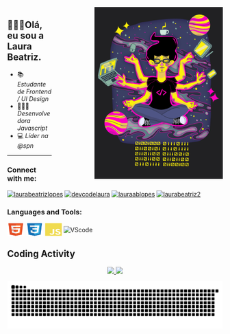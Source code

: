 <img src="baixados.png" min-width="300px" max-width="300px" width="300px" align="right" alt="ilustra" style="margin-left: 100px">

## 🙋🏾‍♀Olá, eu sou a Laura Beatriz.

  - 📚 *Estudante de Frontend / UI Design*  
  - 👩🏿‍💻 *Desenvolvedora Javascript*
  - 💻 *Líder na @spn*
  
----

<h3 align="left">Connect with me:</h3>
<p align="left">
<a href="https://linkedin.com/in/laurabeatrizlopes" target="blank"><img align="center" src="https://raw.githubusercontent.com/rahuldkjain/github-profile-readme-generator/master/src/images/icons/Social/linked-in-alt.svg" alt="laurabeatrizlopes" height="30" width="40" /></a>
<a href="https://fb.com/devcodelaura" target="blank"><img align="center" src="https://raw.githubusercontent.com/rahuldkjain/github-profile-readme-generator/master/src/images/icons/Social/facebook.svg" alt="devcodelaura" height="30" width="40" /></a>
<a href="https://instagram.com/lauraablopes" target="blank"><img align="center" src="https://raw.githubusercontent.com/rahuldkjain/github-profile-readme-generator/master/src/images/icons/Social/instagram.svg" alt="lauraablopes" height="30" width="40" /></a>
<a href="https://www.behance.net/laurabeatriz2" target="blank"><img align="center" src="https://raw.githubusercontent.com/rahuldkjain/github-profile-readme-generator/master/src/images/icons/Social/behance.svg" alt="laurabeatriz2" height="30" width="40" /></a>
</p>

<h3 align="left">Languages and Tools:</h3>
<div style="display: inline_block">
<img align="center" alt="Go-HTML" height="30" width="40" src="https://raw.githubusercontent.com/devicons/devicon/master/icons/html5/html5-original.svg"> 
<img align="center" alt="Go-CSS" height="30" width="40" src="https://raw.githubusercontent.com/devicons/devicon/master/icons/css3/css3-original.svg">
<img align="center" alt="Go-Js" height="30" width="40" src="https://raw.githubusercontent.com/devicons/devicon/master/icons/javascript/javascript-plain.svg">
<img align="center" alt="VScode" height="35" width="50" src="https://cdn.jsdelivr.net/gh/devicons/devicon/icons/vscode/vscode-original-wordmark.svg" />
</div>

## Coding Activity

 <div align="center">
  <a href="https://github.com/lauradevcode">
  <img height="180em" src="https://github-readme-stats.vercel.app/api?username=lauradevcode&show_icons=true&theme=dracula&include_all_commits=true&count_private=true"/>
  <img height="180em" src="https://github-readme-stats.vercel.app/api/top-langs/?username=lauradevcode&layout=compact&langs_count=16&theme=dracula"/>
<div>

![Snake animation](https://github.com/lauradevcode/lauradevcode/blob/output/github-contribution-grid-snake.svg)
